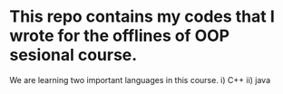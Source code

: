 # This repo contains my codes that I wrote for the offlines of OOP sesional course.

We are learning two important languages in this course.
i) C++
ii) java